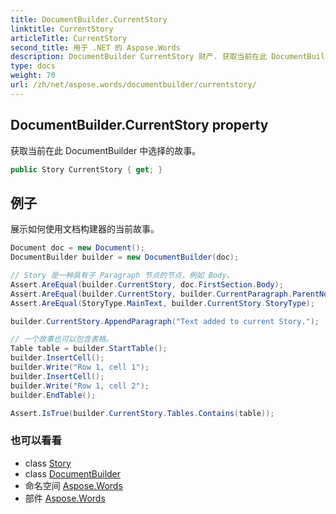 ```yaml
---
title: DocumentBuilder.CurrentStory
linktitle: CurrentStory
articleTitle: CurrentStory
second_title: 用于 .NET 的 Aspose.Words
description: DocumentBuilder CurrentStory 财产. 获取当前在此 DocumentBuilder 中选择的故事 在 C#.
type: docs
weight: 70
url: /zh/net/aspose.words/documentbuilder/currentstory/
---
```

## DocumentBuilder.CurrentStory property

获取当前在此 DocumentBuilder 中选择的故事。

```csharp
public Story CurrentStory { get; }
```

## 例子

展示如何使用文档构建器的当前故事。

```csharp
Document doc = new Document();
DocumentBuilder builder = new DocumentBuilder(doc);

// Story 是一种具有子 Paragraph 节点的节点，例如 Body。
Assert.AreEqual(builder.CurrentStory, doc.FirstSection.Body);
Assert.AreEqual(builder.CurrentStory, builder.CurrentParagraph.ParentNode);
Assert.AreEqual(StoryType.MainText, builder.CurrentStory.StoryType);

builder.CurrentStory.AppendParagraph("Text added to current Story.");

// 一个故事也可以包含表格。
Table table = builder.StartTable();
builder.InsertCell();
builder.Write("Row 1, cell 1");
builder.InsertCell();
builder.Write("Row 1, cell 2");
builder.EndTable();

Assert.IsTrue(builder.CurrentStory.Tables.Contains(table));
```

### 也可以看看

* class [Story](../../story/)
* class [DocumentBuilder](../)
* 命名空间 [Aspose.Words](../../../aspose.words/)
* 部件 [Aspose.Words](../../../)
